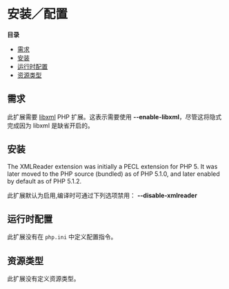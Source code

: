 安装／配置
==========

**目录**

-   [需求](/xmlreader/setup.html#需求)
-   [安装](/xmlreader/setup.html#安装)
-   [运行时配置](/xmlreader/setup.html#运行时配置)
-   [资源类型](/xmlreader/setup.html#资源类型)

需求
----

此扩展需要 <a href="/book/libxml.html" class="link">libxml</a> PHP
扩展。这表示需要使用 **--enable-libxml**，尽管这将隐式完成因为 libxml
是缺省开启的。

安装
----

The XMLReader extension was initially a PECL extension for PHP 5. It was
later moved to the PHP source (bundled) as of PHP 5.1.0, and later
enabled by default as of PHP 5.1.2.

此扩展默认为启用,编译时可通过下列选项禁用： **--disable-xmlreader**

运行时配置
----------

此扩展没有在 `php.ini` 中定义配置指令。

资源类型
--------

此扩展没有定义资源类型。
